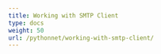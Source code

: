 ```yaml
---
title: Working with SMTP Client
type: docs
weight: 50
url: /pythonnet/working-with-smtp-client/
---
```



